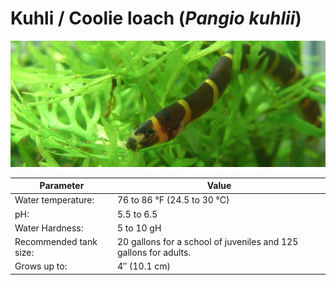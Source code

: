 # Kuhli / Coolie loach (*Pangio kuhlii*)

![Kuli Loach](images/kuhli-loach.jpg)


| Parameter | Value |
|---|---|
| Water temperature: 	| 76 to 86 °F (24.5 to 30 °C)|
| pH: |  	5.5 to 6.5 |
| Water Hardness: | 	5 to 10 gH
Recommended tank size: | 	20 gallons for a school of juveniles and 125 gallons for adults.
Grows up to: |	4″ (10.1 cm)
